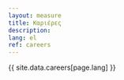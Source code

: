 ```yaml
---
layout: measure
title: Καριέρες
description: 
lang: el
ref: careers
---
```


{{ site.data.careers[page.lang] }}